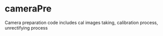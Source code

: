 # cameraPre
Camera preparation code includes cal images taking, calibration process, unrectifying process
